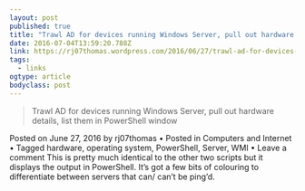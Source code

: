```yaml
---
layout: post 
published: true 
title: "Trawl AD for devices running Windows Server, pull out hardware details, list them in PowerShell window | rj07thomas's IT space" 
date: 2016-07-04T13:59:20.788Z 
link: https://rj07thomas.wordpress.com/2016/06/27/trawl-ad-for-devices-running-windows-server-pull-out-hardware-details-list-them-in-powershell-window/ 
tags:
  - links
ogtype: article 
bodyclass: post 
---
```


> Trawl AD for devices running Windows Server, pull out hardware details, list them in PowerShell window

Posted on June 27, 2016 by rj07thomas	• Posted in Computers and Internet	• Tagged hardware, operating system, PowerShell, Server, WMI	• Leave a comment
This is pretty much identical to the other two scripts but it displays the output in PowerShell. It’s got a few bits of colouring to differentiate between servers that can/ can’t be ping’d.